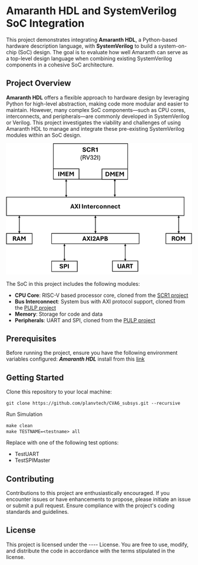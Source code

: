 # Amaranth HDL and SystemVerilog SoC Integration

This project demonstrates integrating **Amaranth HDL**, a Python-based hardware description language, with **SystemVerilog** to build a system-on-chip (SoC) design. The goal is to evaluate how well Amaranth can serve as a top-level design language when combining existing SystemVerilog components in a cohesive SoC architecture.

## Project Overview

**Amaranth HDL** offers a flexible approach to hardware design by leveraging Python for high-level abstraction, making code more modular and easier to maintain. However, many complex SoC components—such as CPU cores, interconnects, and peripherals—are commonly developed in SystemVerilog or Verilog. This project investigates the viability and challenges of using Amaranth HDL to manage and integrate these pre-existing SystemVerilog modules within an SoC design.

![SoC_Amaranth block diagram](./SoC_Amaranth.png)

The SoC in this project includes the following modules:
- **CPU Core**: RISC-V based processor core, cloned from the [SCR1 project](https://github.com/syntacore/scr1)
- **Bus Interconnect**: System bus with AXI protocol support, cloned from the [PULP project](https://github.com/pulp-platform)
- **Memory**: Storage for code and data
- **Peripherals**: UART and SPI, cloned from the [PULP project](https://github.com/pulp-platform)

## Prerequisites

Before running the project, ensure you have the following environment variables configured:
***Amaranth HDL*** install from this [link](https://amaranth-lang.org/docs/amaranth/latest/install.html)

## Getting Started
Clone this repository to your local machine:
```
git clone https://github.com/planvtech/CVA6_subsys.git --recursive
```
Run Simulation
```
make clean
make TESTNAME=<testname> all
```
Replace <test-name> with one of the following test options:
- TestUART
- TestSPIMaster

## Contributing
Contributions to this project are enthusiastically encouraged. If you encounter issues or have enhancements to propose, please initiate an issue or submit a pull request. Ensure compliance with the project's coding standards and guidelines.

## License
This project is licensed under the ---- License. You are free to use, modify, and distribute the code in accordance with the terms stipulated in the license.
